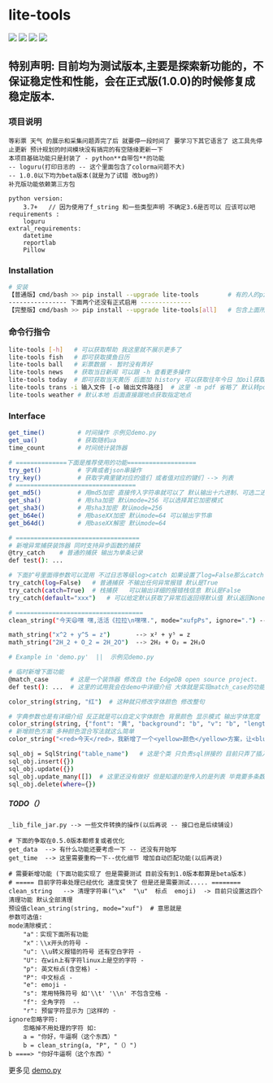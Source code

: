 # lite-tools


![](https://img.shields.io/badge/python-3.6-brightgreen)
![](https://img.shields.io/github/watchers/Heartfilia/lite_tools?style=social)
![](https://img.shields.io/github/stars/Heartfilia/lite_tools?style=social)
![](https://img.shields.io/github/forks/Heartfilia/lite_tools?style=social)

## 特别声明: 目前均为测试版本,主要是探索新功能的，不保证稳定性和性能，会在正式版(1.0.0)的时候修复成稳定版本.


### 项目说明
```
等彩票 天气 的展示和采集问题弄完了后 就要停一段时间了 要学习下其它语言了 这工具先停止更新 预计规划的时间模块没有搞完的有空随缘更新一下
本项目基础功能只是封装了 - python**自带包**的功能 
-- loguru(打印日志的 -- 这个里面包含了colorma问题不大)
-- 1.0.0以下均为beta版本(就是为了试错 改bug的)
补充版功能依赖第三方包

```
```
python version:
    3.7+   // 因为使用了f_string 和一些类型声明 不确定3.6是否可以 应该可以吧
requirements :
    loguru
extral_requirements:
    datetime
    reportlab
    Pillow
```

### Installation

```bash
# 安装
【普通版】cmd/bash >> pip install --upgrade lite-tools        # 有的人的pip是pip3 一般的功能用这些就够了
---------------- 下面两个还没有正式启用 --------------
【完整版】cmd/bash >> pip install --upgrade lite-tools[all]   # 包含上面所有功能
```

### 命令行指令
```bash
lite-tools [-h]   # 可以获取帮助 我这里就不展示更多了
lite-tools fish   # 即可获取摸鱼日历
lite-tools ball   # 彩票数据 - 暂时没有弄好
lite-tools news   # 获取当日新闻 可以跟 -h 查看更多操作
lite-tools today  # 即可获取当天黄历 后面加 history 可以获取往年今日 加oil获取油价
lite-tools trans -i 输入文件 [-o 输出文件路径]  # 这里 -m pdf 省略了 默认转pdf 
lite-tools weather # 默认本地 后面直接跟地点获取指定地点
```


### Interface

```bash
get_time()         # 时间操作 示例见demo.py
get_ua()           # 获取随机ua 
time_count         # 时间统计装饰器

# ==============下面是推荐使用的功能===================
try_get()          # 字典或者json串操作
try_key()          # 获取字典里键对应的值们 或者值对应的键们 --> 列表
# =================================
get_md5()          # 用md5加密 直接传入字符串就可以了 默认输出十六进制、可选二进制 也可选择输出大写
get_sha()          # 用sha加密 默认mode=256 可以选择其它加密模式
get_sha3()         # 用sha3加密 默认mode=256
get_b64e()         # 用baseXX加密 默认mode=64 可以输出字节串
get_b64d()         # 用baseXX解密 默认mode=64

# ==================================
# 新增异常捕获装饰器 同时支持异步函数的捕获
@try_catch    # 普通的捕获 输出为单条记录
def test(): ...

# 下面扩号里面得参数可以混用 不过日志等级log>catch 如果设置了log=False那么catch不起作用
try_catch(log=False)   # 普通捕获 不输出任何异常报错 默认是True
try_catch(catch=True)  # 栈捕获   可以输出详细的报错栈信息 默认是False
try_catch(default="xxx")   # 可以给定默认获取了异常后返回得默认值 默认返回None

# ===================================
clean_string("今天😄嘿 嘿,活活《拉拉\n嘿嘿.", mode="xufpPs", ignore=".") -->今天嘿嘿活活拉拉嘿嘿.

math_string("x^2 + y^5 = z")       --> x² + y⁵ = z
math_string("2H_2 + O_2 = 2H_2O")  --> 2H₂ + O₂ = 2H₂O

# Example in 'demo.py'  ||  示例见demo.py
```

```bash
# 临时新增下面功能
@match_case      # 这是一个装饰器 修改自 the EdgeDB open source project.
def test(): ...  # 这里的试用我会在demo中详细介绍 大体就是实现match_case的功能

color_string(string, "红")  # 这种就只修改字体颜色 修改整句

# 字典参数也是有详细介绍 反正就是可以自定义字体颜色 背景颜色 显示模式 输出字体宽度  键也可以简写，值也可以简写，可以中文，可以英文，可以数字
color_string(string, {"font": "黄", "background": "b", "v": "b", "length": 10})  # 这种
# 新增颜色方案 多种颜色混合写法就这么简单
color_string("<red>今天</red>，我新增了一个<yellow>颜色</yellow>方案，让<blue>color string</blue>使用更加<green>方便.</green>")

sql_obj = SqlString("table_name")   # 这是个类 只负责sql拼接的 目前只弄了插入，更新，(delete)删除的操作，详细操作后续介绍
sql_obj.insert({})
sql_obj.update({})
sql_obj.update_many([])  # 这里还没有做好 但是知道的是传入的是列表 毕竟要多条数据一起拼接嘛
sql_obj.delete(where={})
```


##### TODO（）

```text
_lib_file_jar.py --> 一些文件转换的操作(以后再说 -- 接口也是后续铺设)

# 下面的争取在0.5.0版本都修复或者优化
get_data  --> 有什么功能还要考虑一下 -- 还没有开始写
get_time  --> 这里需要重构一下--优化细节 增加自动匹配功能(以后再说)

# 需要新增功能 (下面功能实现了 但是需要测试 目前没有到1.0版本都算是beta版本)
# ===== 目前字符串处理已经优化 速度变快了 但是还是需要测试..... ========
clean_string   --> 清理字符串("\x"  "\u"  标点  emoji)  -> 目前只设置这四个清理功能 默认全部清理
预设值clean_string(string, mode="xuf")  # 意思就是  
参数可选值:
mode清除模式：
    "a"：实现下面所有功能
    "x"：\\x开头的符号 - 
    "u": \\u转义报错的符号 还有空白字符 - 
    "U": 在win上有字符linux上是空的字符 - 
    "p": 英文标点(含空格) - 
    "P": 中文标点 - 
    "e": emoji - 
    "s": 常用特殊符号 如'\\t' '\\n' 不包含空格 - 
    "f": 全角字符  -- 
    "r": 预留字符显示为 ֌这样的 -
ignore忽略字符:
	忽略掉不用处理的字符 如:
	a = "你好，牛逼啊（这个东西）"
	b = clean_string(a, "P", "（）")
b ====> "你好牛逼啊（这个东西）"
```


更多见 [demo.py](https://github.com/Heartfilia/lite_tools/tree/master/demo)